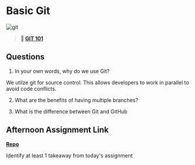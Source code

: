 # Basic Git

![git](https://git-scm.com/images/branching-illustration@2x.png)

> **📖 [GIT 101](https://codeworksacademy.com/fs-student-guide/resources/wk1/01-GIT)**

## Questions

1. In your own words, why do we use Git?

We utilze git for source control. This allows developers to work in parallel to avoid code conflicts. 

2. What are the benefits of having multiple branches?

3. What is the difference between Git and GitHub

## Afternoon Assignment Link

**[Repo](https://github.com/gp3r3z/fs-journal)**

Identify at least 1 takeaway from today's assignment
